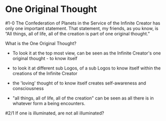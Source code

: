 # One Original Thought
#1-0 The Confederation of Planets in the Service of the Infinite Creator has only one important statement. That statement, my friends, as you know, is “All things, all of life, all of the creation is part of one original thought.”

What is the One Original Thought? 
- To look it at the top most view, can be seen as the Infinite Creator's one original thought - to know itself 
- to look it at different sub Logos, of a sub Logos to know itself within the creations of the Infinite Creator
- the 'loving' thought of to know itself creates self-awareness and consciousness

- "all things, all of life, all of the creation" can be seen as all there is in whatever form a being encounters.

#2/1 If one is illuminated, are not all illuminated?